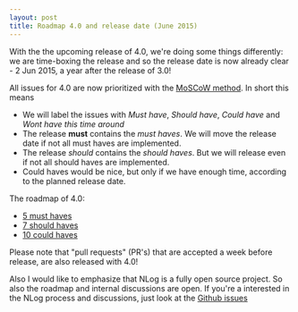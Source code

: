 ```yaml
---
layout: post
title: Roadmap 4.0 and release date (June 2015)
---
```


With the the upcoming release of 4.0, we're doing some things differently: 
we are time-boxing the release and so the release date is now already clear - 2 Jun 2015, a year after the release of 3.0!

All issues for 4.0 are now prioritized with the  [MoSCoW method](https://en.wikipedia.org/wiki/MoSCoW_method). In short this means
 - We will label the issues with *Must have*, *Should have*, *Could have* and *Wont have this time around* 
 - The release **must** contains the *must haves*. We will move the release date if not all must haves are implemented. 
 - The release *should* contains the *should haves*. But we will release even if not all should haves are implemented.
 - Could haves would be nice, but only if we have enough time, according to the planned release date. 
 
The roadmap of 4.0:

* [5 must haves](https://github.com/NLog/NLog/issues?q=is%3Aopen+is%3Aissue+milestone%3A4.0+label%3A%22Must+have%22)
* [7 should haves](https://github.com/NLog/NLog/issues?q=is%3Aopen+is%3Aissue+milestone%3A4.0+label%3A%22Should+have%22+)
* [10 could haves](https://github.com/NLog/NLog/issues?q=is%3Aopen+is%3Aissue+milestone%3A4.0+label%3A%22Could+have%22+)


Please note that "pull requests" (PR's) that are accepted a week before release, are also released with 4.0! 



Also I would like to emphasize that NLog is a fully open source project. So also the roadmap and internal discussions are open. 
If you're a interested in the NLog process and discussions, just look at the [Github issues](https://github.com/NLog/NLog/issues?q=is%3Aopen+is%3Aissue+label%3Adiscussion)
